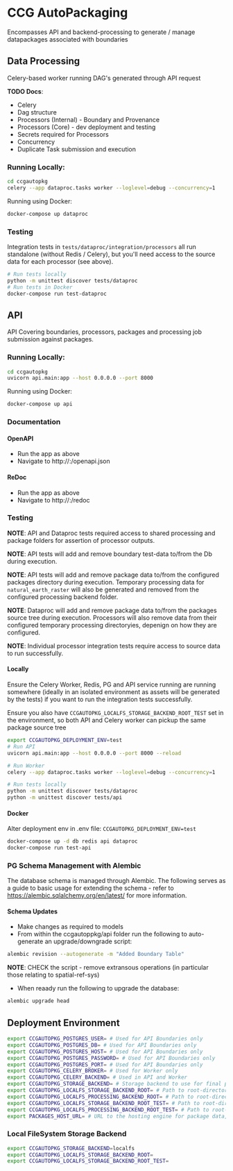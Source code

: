 # CCG AutoPackaging

Encompasses API and backend-processing to generate / manage datapackages associated with boundaries

## Data Processing

Celery-based worker running DAG's generated through API request

__TODO Docs__:

* Celery
* Dag structure
* Processors (Internal) - Boundary and Provenance 
* Processors (Core) - dev deployment and testing
* Secrets required for Processors
* Concurrency
* Duplicate Task submission and execution

### Running Locally:

```bash
cd ccgautopkg
celery --app dataproc.tasks worker --loglevel=debug --concurrency=1
```

Running using Docker:

```bash
docker-compose up dataproc
```

### Testing

Integration tests in `tests/dataproc/integration/processors` all run standalone (without Redis / Celery), but you'll need access to the source data for each processor (see above).

```bash
# Run tests locally
python -m unittest discover tests/dataproc
# Run tests in Docker
docker-compose run test-dataproc
```

## API

API Covering boundaries, processors, packages and processing job submission against packages.

### Running Locally:

```bash
cd ccgautopkg
uvicorn api.main:app --host 0.0.0.0 --port 8000
```

Running using Docker:

```bash
docker-compose up api
```

### Documentation

#### OpenAPI

* Run the app as above
* Navigate to http://<host>:<port>/openapi.json

#### ReDoc

* Run the app as above
* Navigate to http://<host>:<port>/redoc

### Testing

__NOTE__: API and Dataproc tests required access to shared processing and package folders for assertion of processor outputs.

__NOTE__: API tests will add and remove boundary test-data to/from the Db during execution.

__NOTE__: API tests will add and remove package data to/from the configured packages directory during execution.  Temporary processing data for `natural_earth_raster` will also be generated and removed from the configured processing backend folder.

__NOTE__: Dataproc will add and remove package data to/from the packages source tree during execution.  Processors will also remove data from their configured temporary processing directoryies, depenign on how they are configured.

__NOTE__: Individual processor integration tests require access to source data to run successfully.

#### Locally

Ensure the Celery Worker, Redis, PG and API service running are running somewhere (ideally in an isolated environment as assets will be generated by the tests) if you want to run the integration tests successfully.

Ensure you also have `CCGAUTOPKG_LOCALFS_STORAGE_BACKEND_ROOT_TEST` set in the environment, so both API and Celery worker can pickup the same package source tree

```bash
export CCGAUTOPKG_DEPLOYMENT_ENV=test
# Run API
uvicorn api.main:app --host 0.0.0.0 --port 8000 --reload

# Run Worker 
celery --app dataproc.tasks worker --loglevel=debug --concurrency=1

# Run tests locally
python -m unittest discover tests/dataproc
python -m unittest discover tests/api
```

#### Docker

Alter deployment env in .env file: `CCGAUTOPKG_DEPLOYMENT_ENV=test`

```bash
docker-compose up -d db redis api dataproc
docker-compose run test-api
```

### PG Schema Management with Alembic

The database schema is managed through Alembic.  The following serves as a guide to basic usage for extending the schema - refer to https://alembic.sqlalchemy.org/en/latest/ for more information.

#### Schema Updates

* Make changes as required to models
* From within the ccgautoppkg/api folder run the following to auto-generate an upgrade/downgrade script:

```bash
alembic revision --autogenerate -m "Added Boundary Table"
```

__NOTE__: CHECK the script - remove extransous operations (in particular those relating to spatial-ref-sys)

* When reaady run the following to upgrade the database:

```bash
alembic upgrade head
```

## Deployment Environment

```bash
export CCGAUTOPKG_POSTGRES_USER= # Used for API Boundaries only
export CCGAUTOPKG_POSTGRES_DB= # Used for API Boundaries only
export CCGAUTOPKG_POSTGRES_HOST= # Used for API Boundaries only
export CCGAUTOPKG_POSTGRES_PASSWORD= # Used for API Boundaries only
export CCGAUTOPKG_POSTGRES_PORT= # Used for API Boundaries only
export CCGAUTOPKG_CELERY_BROKER= # Used for Worker only
export CCGAUTOPKG_CELERY_BACKEND= # Used in API and Worker
export CCGAUTOPKG_STORAGE_BACKEND= # Storage backend to use for final packages (see additional backend-specific flags below for more info).  Used in API and Worker
export CCGAUTOPKG_LOCALFS_STORAGE_BACKEND_ROOT= # Path to root-directory for packages.  Used in API and Worker
export CCGAUTOPKG_LOCALFS_PROCESSING_BACKEND_ROOT= # Path to root-directory for local interim processing data.  Used by Worker only
export CCGAUTOPKG_LOCALFS_STORAGE_BACKEND_ROOT_TEST= # Path to root-directory for packages when running integration tests.  Used in API and Worker
export CCGAUTOPKG_LOCALFS_PROCESSING_BACKEND_ROOT_TEST= # Path to root-directory for local interim processing data when running integration tests.  Used by Worker only
export PACKAGES_HOST_URL= # URL to the hosting engine for package data, e.g. http://localhost
```

### Local FileSystem Storage Backend

```bash
export CCGAUTOPKG_STORAGE_BACKEND=localfs
export CCGAUTOPKG_LOCALFS_STORAGE_BACKEND_ROOT=
export CCGAUTOPKG_LOCALFS_STORAGE_BACKEND_ROOT_TEST=
```